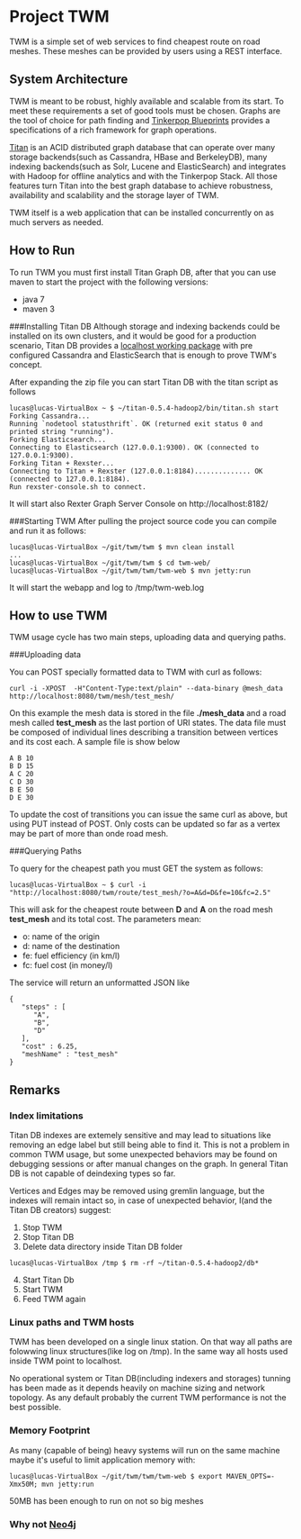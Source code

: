 # Project TWM

TWM is a simple set of web services to find cheapest route on road meshes. These meshes can be provided by users using a REST interface.

## System Architecture

TWM is meant to be robust, highly available and scalable from its start. To meet these requirements a set of good tools must be chosen. Graphs are the tool of choice for path finding and [Tinkerpop Blueprints](https://github.com/tinkerpop/blueprints/wiki) provides a specifications of a rich framework for graph operations.

[Titan](http://thinkaurelius.github.io/titan/) is an ACID distributed graph database that can operate over many storage backends(such as Cassandra, HBase and BerkeleyDB), many indexing backends(such as Solr, Lucene and ElasticSearch) and integrates with Hadoop for offline analytics and with the Tinkerpop Stack. All those features turn Titan into the best graph database to achieve robustness, availability and scalability and the storage layer of TWM.

TWM itself is a web application that can be installed concurrently on as much servers as needed.

## How to Run
To run TWM you must first install Titan Graph DB, after that you can use maven to start the project with the following versions:

* java 7
* maven 3

###Installing Titan DB
Although storage and indexing backends could be installed on its own clusters, and it would be good for a production scenario, Titan DB provides a [localhost working package](http://s3.thinkaurelius.com/downloads/titan/titan-0.5.4-hadoop2.zip) with pre configured Cassandra and ElasticSearch that is enough to prove TWM's concept.

After expanding the zip file you can start Titan DB with the titan script as follows

```
lucas@lucas-VirtualBox ~ $ ~/titan-0.5.4-hadoop2/bin/titan.sh start
Forking Cassandra...
Running `nodetool statusthrift`. OK (returned exit status 0 and printed string "running").
Forking Elasticsearch...
Connecting to Elasticsearch (127.0.0.1:9300). OK (connected to 127.0.0.1:9300).
Forking Titan + Rexster...
Connecting to Titan + Rexster (127.0.0.1:8184).............. OK (connected to 127.0.0.1:8184).
Run rexster-console.sh to connect.
```
It will start also Rexter Graph Server Console on http://localhost:8182/

###Starting TWM
After pulling the project source code you can compile and run it as follows:

```
lucas@lucas-VirtualBox ~/git/twm/twm $ mvn clean install
...
lucas@lucas-VirtualBox ~/git/twm/twm $ cd twm-web/
lucas@lucas-VirtualBox ~/git/twm/twm/twm-web $ mvn jetty:run
```
It will start the webapp and log to /tmp/twm-web.log

## How to use TWM
TWM usage cycle has two main steps, uploading data and querying paths.

###Uploading data

You can POST specially formatted data to TWM with curl as follows:

```
curl -i -XPOST  -H"Content-Type:text/plain" --data-binary @mesh_data http://localhost:8080/twm/mesh/test_mesh/
```
On this example the mesh data is stored in the file **./mesh_data** and a road mesh called **test_mesh** as the last portion of URI states. The data file must be composed of individual lines describing a transition between vertices and its cost each. A sample file is show below

```
A B 10
B D 15
A C 20
C D 30
B E 50
D E 30
```

To update the cost of transitions you can issue the same curl as above, but using PUT instead of POST. Only costs can be updated so far as a vertex may be part of more than onde road mesh.

###Querying Paths

To query for the cheapest path you must GET the system as follows:
```
lucas@lucas-VirtualBox ~ $ curl -i "http://localhost:8080/twm/route/test_mesh/?o=A&d=D&fe=10&fc=2.5"
```

This will ask for the cheapest route between **D** and **A** on the road mesh **test_mesh** and its total cost. The parameters mean:

* o: name of the origin
* d: name of the destination
* fe: fuel efficiency (in km/l)
* fc: fuel cost (in money/l)

The service will return an unformatted JSON like 

```
{
   "steps" : [
      "A",
      "B",
      "D"
   ],
   "cost" : 6.25,
   "meshName" : "test_mesh"
}
```

## Remarks
### Index limitations
Titan DB indexes are extemely sensitive and may lead to situations like removing an edge label but still being able to find it. This is not a problem in common TWM usage, but some unexpected behaviors may be found on debugging sessions or after manual changes on the graph. In general Titan DB is not capable of deindexing types so far.

Vertices and Edges may be removed using gremlin language, but the indexes will remain intact so, in case of unexpected behavior, I(and the Titan DB creators) suggest:

1. Stop TWM
2. Stop Titan DB
3. Delete data directory inside Titan DB folder
```
lucas@lucas-VirtualBox /tmp $ rm -rf ~/titan-0.5.4-hadoop2/db*
```
4. Start Titan Db
5. Start TWM
6. Feed TWM again

### Linux paths and TWM hosts
TWM has been developed on a single linux station. On that way all paths are folowwing linux structures(like log on /tmp). In the same way all hosts used inside TWM point to localhost.

No operational system or Titan DB(including indexers and storages) tunning has been made as it depends heavily on machine sizing and network topology. As any default probably the current TWM performance is not the best possible.

### Memory Footprint
As many (capable of being) heavy systems will run on the same machine maybe it's useful to limit application memory with:

```
lucas@lucas-VirtualBox ~/git/twm/twm/twm-web $ export MAVEN_OPTS=-Xmx50M; mvn jetty:run
```
50MB has been enough to run on not so big meshes 


### Why not [Neo4j](http://neo4j.com/)
